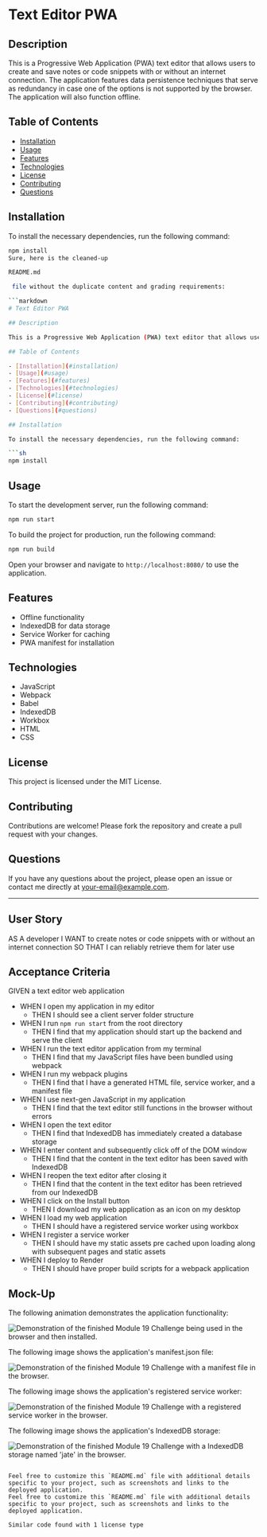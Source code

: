# Text Editor PWA

## Description

This is a Progressive Web Application (PWA) text editor that allows users to create and save notes or code snippets with or without an internet connection. The application features data persistence techniques that serve as redundancy in case one of the options is not supported by the browser. The application will also function offline.

## Table of Contents

- [Installation](#installation)
- [Usage](#usage)
- [Features](#features)
- [Technologies](#technologies)
- [License](#license)
- [Contributing](#contributing)
- [Questions](#questions)

## Installation

To install the necessary dependencies, run the following command:

```sh
npm install
Sure, here is the cleaned-up 

README.md

 file without the duplicate content and grading requirements:

```markdown
# Text Editor PWA

## Description

This is a Progressive Web Application (PWA) text editor that allows users to create and save notes or code snippets with or without an internet connection. The application features data persistence techniques that serve as redundancy in case one of the options is not supported by the browser. The application will also function offline.

## Table of Contents

- [Installation](#installation)
- [Usage](#usage)
- [Features](#features)
- [Technologies](#technologies)
- [License](#license)
- [Contributing](#contributing)
- [Questions](#questions)

## Installation

To install the necessary dependencies, run the following command:

```sh
npm install
```

## Usage

To start the development server, run the following command:

```sh
npm run start
```

To build the project for production, run the following command:

```sh
npm run build
```

Open your browser and navigate to `http://localhost:8080/` to use the application.

## Features

- Offline functionality
- IndexedDB for data storage
- Service Worker for caching
- PWA manifest for installation

## Technologies

- JavaScript
- Webpack
- Babel
- IndexedDB
- Workbox
- HTML
- CSS

## License

This project is licensed under the MIT License.

## Contributing

Contributions are welcome! Please fork the repository and create a pull request with your changes.

## Questions

If you have any questions about the project, please open an issue or contact me directly at [your-email@example.com](mailto:your-email@example.com).

---

## User Story

AS A developer
I WANT to create notes or code snippets with or without an internet connection
SO THAT I can reliably retrieve them for later use

## Acceptance Criteria

GIVEN a text editor web application
- WHEN I open my application in my editor
  - THEN I should see a client server folder structure
- WHEN I run `npm run start` from the root directory
  - THEN I find that my application should start up the backend and serve the client
- WHEN I run the text editor application from my terminal
  - THEN I find that my JavaScript files have been bundled using webpack
- WHEN I run my webpack plugins
  - THEN I find that I have a generated HTML file, service worker, and a manifest file
- WHEN I use next-gen JavaScript in my application
  - THEN I find that the text editor still functions in the browser without errors
- WHEN I open the text editor
  - THEN I find that IndexedDB has immediately created a database storage
- WHEN I enter content and subsequently click off of the DOM window
  - THEN I find that the content in the text editor has been saved with IndexedDB
- WHEN I reopen the text editor after closing it
  - THEN I find that the content in the text editor has been retrieved from our IndexedDB
- WHEN I click on the Install button
  - THEN I download my web application as an icon on my desktop
- WHEN I load my web application
  - THEN I should have a registered service worker using workbox
- WHEN I register a service worker
  - THEN I should have my static assets pre cached upon loading along with subsequent pages and static assets
- WHEN I deploy to Render
  - THEN I should have proper build scripts for a webpack application

## Mock-Up

The following animation demonstrates the application functionality:

![Demonstration of the finished Module 19 Challenge being used in the browser and then installed.](path/to/animation.gif)

The following image shows the application's manifest.json file:

![Demonstration of the finished Module 19 Challenge with a manifest file in the browser.](path/to/manifest.png)

The following image shows the application's registered service worker:

![Demonstration of the finished Module 19 Challenge with a registered service worker in the browser.](path/to/service-worker.png)

The following image shows the application's IndexedDB storage:

![Demonstration of the finished Module 19 Challenge with a IndexedDB storage named 'jate' in the browser.](path/to/indexeddb.png)
```

Feel free to customize this `README.md` file with additional details specific to your project, such as screenshots and links to the deployed application.
Feel free to customize this `README.md` file with additional details specific to your project, such as screenshots and links to the deployed application.

Similar code found with 1 license type
